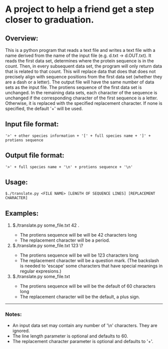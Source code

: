 # A project to help a friend get a step closer to graduation.
## Overview:
This is a python program that reads a text file and writes a text file with a name derived from the name of the input file (e.g. d.txt -> d.OUT.txt). It reads the first data set, determines where the protein sequence is in the count. Then, in every subsequent data set,  the program will only return data that is related to that count. This will replace data that does that does not precisely align with sequence positions from the first data set (whether they are a dash or a letter). The output file will have the same number of data sets  as the input file. The protiens sequence of the first data set is unchanged. In the remaining data sets, each character of the sequence is unchanged if the corresponding character of the first sequence is a letter. Otherwise, it is replaced with the specified replacement character. If none is specified, the default '+' will be used.

## Input file format:
    '>' + other species information + '[' + full species name + ']' + protiens sequence

## Output file format:
    '>' + full species name + '\n' + protiens sequence + '\n'

## Usage:
    $./translate.py <FILE NAME> [LENGTH OF SEQUENCE LINES] [REPLACEMENT CHARACTER]

## Examples:
<ol>
<li>$./translate.py some_file.txt 42 .</li>
<ul>
<li>The protiens sequence will be will be 42 characters long</li>
<li>The replacement character will be a period.</li>
</ul>
<li>$./translate.py some_file.txt 123 \?</li>
<ul>
<li>The protiens sequence will be will be 123 characters long</li>
<li>The replacement character will be a question mark. (The backslash is needed to 'escape' some characters that have special meanings in regular expresions.)</li>
</ul>
<li>$./translate.py some_file.txt</li>
<ul>
<li>The protiens sequence will be will be the default of 60 characters long</li>
<li>The replacement character will be the default, a plus sign.</li>
</ul>
</ol>


---
### Notes:
*   An input data set may contain any number of '\n' characters. They are ignored.
*   The line length parameter is optional and defaults to 60.
*   The replacement character parameter is optional and defaults to '+'.
